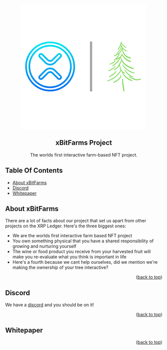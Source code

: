 <!-- PROJECT LOGO -->
<a name="readme-top"></a>
<br />
<div align="center">

<img src="https://github.com/xbitGit/Assets/blob/main/3.png" width="400" height="400">

  </a>

  <h2 align="center">xBitFarms Project</h2>

  <p align="center">
    The worlds first interactive farm-based NFT project.
  </p>
</div>
  

<!-- TABLE OF CONTENTS -->
## Table Of Contents
- [About xBitFarms](#about-xBitFarms)
- [Discord](#Discord)
- [Whitepaper](#whitepaper)


   
<!-- ABOUT XBITFARMS -->
## About xBitFarms

There are a lot of facts about our project that set us apart from other projects on the XRP Ledger. Here's the three biggest ones:

* We are the worlds first interactive farm based NFT project
* You own something physical that you have a shared responsibility of growing and nurturing yourself
* The wine or food product you receive from your harvested fruit will make you re-evaluate what you think is important in life
* Here's a fourth because we cant help ourselves, did we mention we're making the ownership of your tree interactive?

<p align="right">(<a href="#readme-top">back to top</a>)</p>


<!-- DISCORD -->
## Discord
We have a [discord](https://t.co/PkypiPzQPS) and you should be on it!

<p align="right">(<a href="#readme-top">back to top</a>)</p>

<!-- WHITEPAPER -->

## Whitepaper

<p align="right">(<a href="#readme-top">back to top</a>)</p>

